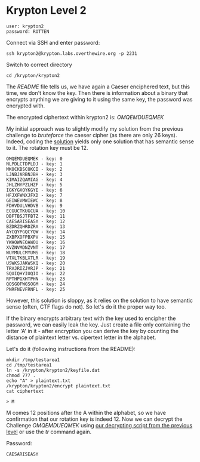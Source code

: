 # Krypton Level 2

    user: krypton2
    password: ROTTEN

Connect via SSH and enter password:

    ssh krypton2@krypton.labs.overthewire.org -p 2231

Switch to correct directory
    
    cd /krypton/krypton2

The _README_ file tells us, we have again a Caeser enciphered text, but this time, we don't know the key. Then there is information about a binary that encrypts anything we are giving to it using the same key, the password was encrypted with.

The encrypted ciphertext within krypton2 is: _OMQEMDUEQMEK_

My initial approach was to slightly modify my solution from the previous challenge to *bruteforce* the caeser cipher (as there are only 26 keys). Indeed, coding the [solution](bruteforceCaeserCipher.py) yields only one solution that has semantic sense to it. The rotation key must be 12.

    OMQEMDUEQMEK - key: 0
    NLPDLCTDPLDJ - key: 1
    MKOCKBSCOKCI - key: 2
    LJNBJARBNJBH - key: 3
    KIMAIZQAMIAG - key: 4
    JHLZHYPZLHZF - key: 5
    IGKYGXOYKGYE - key: 6
    HFJXFWNXJFXD - key: 7
    GEIWEVMWIEWC - key: 8
    FDHVDULVHDVB - key: 9
    ECGUCTKUGCUA - key: 10
    DBFTBSJTFBTZ - key: 11
    CAESARISEASY - key: 12
    BZDRZQHRDZRX - key: 13
    AYCQYPGQCYQW - key: 14
    ZXBPXOFPBXPV - key: 15
    YWAOWNEOAWOU - key: 16
    XVZNVMDNZVNT - key: 17
    WUYMULCMYUMS - key: 18
    VTXLTKBLXTLR - key: 19
    USWKSJAKWSKQ - key: 20
    TRVJRIZJVRJP - key: 21
    SQUIQHYIUQIO - key: 22
    RPTHPGXHTPHN - key: 23
    QOSGOFWGSOGM - key: 24
    PNRFNEVFRNFL - key: 25

However, this solution is sloppy, as it relies on the solution to have semantic sense (often, CTF flags do not). So let's  do it the proper way too.

If the binary encrypts arbitrary text with the key used to encipher the password, we can easily leak the key. Just create a file only containing the letter 'A' in it - after encryption you can derive the key by counting the distance of plaintext letter vs. cipertext letter in the alphabet. 

Let's do it (following instructions from the README):

    mkdir /tmp/testarea1
    cd /tmp/testarea1
    ln -s /krypton/krypton2/keyfile.dat
    chmod 777 .
    echo "A" > plaintext.txt
    /krypton/krypton2/encrypt plaintext.txt
    cat ciphertext

    > M

M comes 12 positions after the A within the alphabet, so we have confirmation that our rotation key is indeed 12. Now we can decrypt the Challenge _OMQEMDUEQMEK_ using [our decrypting script from the previous level](../Krypton1/decryptCaeserCipher.py) or use the _tr_ command again. 

Password:
    
    CAESARISEASY